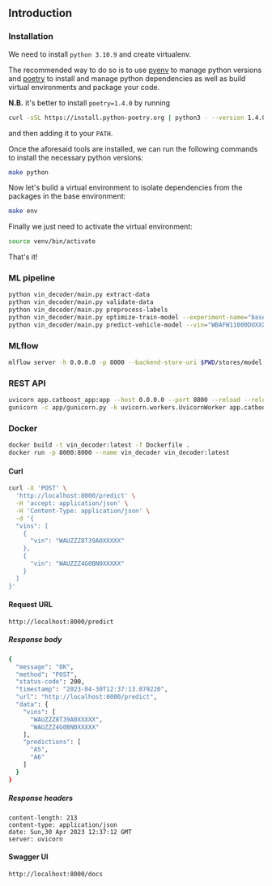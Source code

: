 ## Introduction

### Installation

We need to install `python 3.10.9` and create virtualenv.

The recommended way to do so is to use [pyenv](https://github.com/pyenv/pyenv) to manage python versions and [poetry](https://python-poetry.org/docs/) to install and manage python dependencies as well as build virtual environments and package your code.

__N.B.__ it's better to install `poetry=1.4.0` by running
```bash
curl -sSL https://install.python-poetry.org | python3 - --version 1.4.0
```
and then adding it to your `PATH`.

Once the aforesaid tools are installed, we can run the following commands to install the necessary python versions:

```bash
make python
```
Now let's build a virtual environment to isolate dependencies from the packages in the base environment:

```bash
make env
```

Finally we just need to activate the virtual environment:

```bash
source venv/bin/activate
```

That's it!

### ML pipeline
```bash
python vin_decoder/main.py extract-data
python vin_decoder/main.py validate-data
python vin_decoder/main.py preprocess-labels
python vin_decoder/main.py optimize-train-model --experiment-name="baseline_vin_decoder"
python vin_decoder/main.py predict-vehicle-model --vin="WBAFW11000DUXXXXX"
```

### MLflow
```bash
mlflow server -h 0.0.0.0 -p 8000 --backend-store-uri $PWD/stores/model
```

### REST API

```bash
uvicorn app.catboost_app:app --host 0.0.0.0 --port 8000 --reload --reload-dir vin_decoder --reload-dir app  # dev
gunicorn -c app/gunicorn.py -k uvicorn.workers.UvicornWorker app.catboost_app:app  # prod
```

### Docker
```bash
docker build -t vin_decoder:latest -f Dockerfile .
docker run -p 8000:8000 --name vin_decoder vin_decoder:latest
```

#### Curl

```bash
curl -X 'POST' \
  'http://localhost:8000/predict' \
  -H 'accept: application/json' \
  -H 'Content-Type: application/json' \
  -d '{
  "vins": [
    {
      "vin": "WAUZZZ8T39A0XXXXX"
    },
    {
      "vin": "WAUZZZ4G0BN0XXXXX"
    }
  ]
}'
```

#### Request URL

```
http://localhost:8000/predict
```

##### Response body
```bash
{
  "message": "OK",
  "method": "POST",
  "status-code": 200,
  "timestamp": "2023-04-30T12:37:13.079220",
  "url": "http://localhost:8000/predict",
  "data": {
    "vins": [
      "WAUZZZ8T39A0XXXXX",
      "WAUZZZ4G0BN0XXXXX"
    ],
    "predictions": [
      "A5",
      "A6"
    ]
  }
}
```

##### Response headers

```
content-length: 213
content-type: application/json
date: Sun,30 Apr 2023 12:37:12 GMT
server: uvicorn
```

#### Swagger UI
```bash
http://localhost:8000/docs
```

